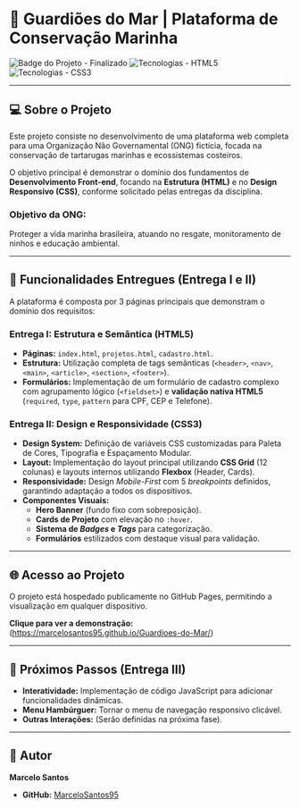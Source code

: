 # 🌊 Guardiões do Mar | Plataforma de Conservação Marinha

![Badge do Projeto - Finalizado](https://img.shields.io/badge/Status-Entrega%20II%20Concluída-brightgreen)
![Tecnologias - HTML5](https://img.shields.io/badge/Tecnologia-HTML5-E34F26?style=flat&logo=html5)
![Tecnologias - CSS3](https://img.shields.io/badge/Tecnologia-CSS3-1572B6?style=flat&logo=css3)

---

## 💻 Sobre o Projeto

Este projeto consiste no desenvolvimento de uma plataforma web completa para uma Organização Não Governamental (ONG) fictícia, focada na conservação de tartarugas marinhas e ecossistemas costeiros. 

O objetivo principal é demonstrar o domínio dos fundamentos de **Desenvolvimento Front-end**, focando na **Estrutura (HTML)** e no **Design Responsivo (CSS)**, conforme solicitado pelas entregas da disciplina.

### Objetivo da ONG:
Proteger a vida marinha brasileira, atuando no resgate, monitoramento de ninhos e educação ambiental.

---

## 🚀 Funcionalidades Entregues (Entrega I e II)

A plataforma é composta por 3 páginas principais que demonstram o domínio dos requisitos:

### Entrega I: Estrutura e Semântica (HTML5)
* **Páginas:** `index.html`, `projetos.html`, `cadastro.html`.
* **Estrutura:** Utilização completa de tags semânticas (`<header>`, `<nav>`, `<main>`, `<article>`, `<section>`, `<footer>`).
* **Formulários:** Implementação de um formulário de cadastro complexo com agrupamento lógico (`<fieldset>`) e **validação nativa HTML5** (`required`, `type`, `pattern` para CPF, CEP e Telefone).

### Entrega II: Design e Responsividade (CSS3)
* **Design System:** Definição de variáveis CSS customizadas para Paleta de Cores, Tipografia e Espaçamento Modular.
* **Layout:** Implementação do layout principal utilizando **CSS Grid** (12 colunas) e layouts internos utilizando **Flexbox** (Header, Cards).
* **Responsividade:** Design *Mobile-First* com 5 *breakpoints* definidos, garantindo adaptação a todos os dispositivos.
* **Componentes Visuais:**
    * **Hero Banner** (fundo fixo com sobreposição).
    * **Cards de Projeto** com elevação no `:hover`.
    * **Sistema de *Badges* e *Tags*** para categorização.
    * **Formulários** estilizados com destaque visual para validação.

---

## 🌐 Acesso ao Projeto

O projeto está hospedado publicamente no GitHub Pages, permitindo a visualização em qualquer dispositivo.

**Clique para ver a demonstração:** (https://marcelosantos95.github.io/Guardioes-do-Mar/)

---

## 🔧 Próximos Passos (Entrega III)

* **Interatividade:** Implementação de código JavaScript para adicionar funcionalidades dinâmicas.
* **Menu Hambúrguer:** Tornar o menu de navegação responsivo clicável.
* **Outras Interações:** (Serão definidas na próxima fase).

---

## 👤 Autor
**Marcelo Santos**
* **GitHub:** [MarceloSantos95](https://github.com/MarceloSantos95)


